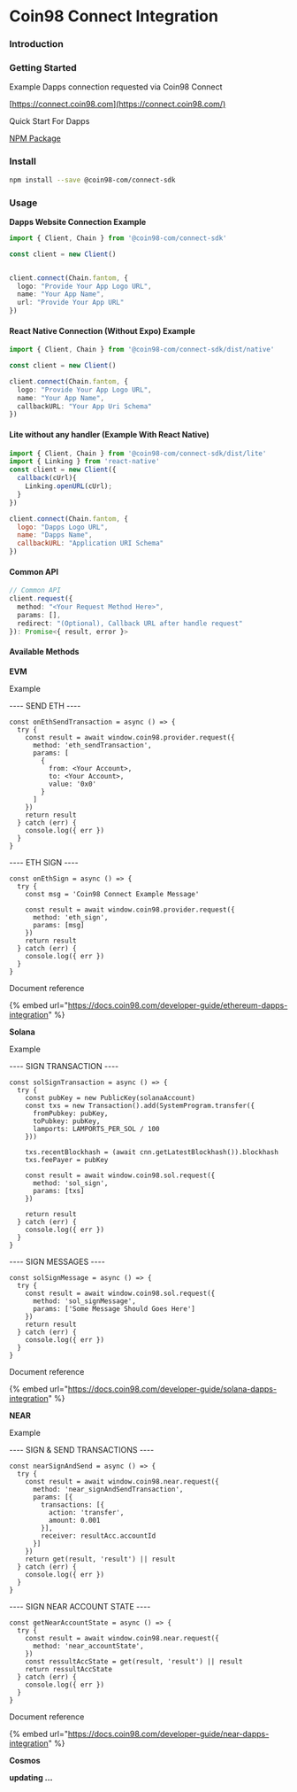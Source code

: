 # Coin98 Connect Integration

### Introduction <a href="#introduction" id="introduction"></a>

### Getting Started <a href="#getting-started" id="getting-started"></a>

Example Dapps connection requested via Coin98 Connect&#x20;

[https://connect.coin98.com](https://connect.coin98.com/)

Quick Start For Dapps

[NPM Package](https://www.npmjs.com/package/@coin98-com/connect-sdk)

### Install

```bash
npm install --save @coin98-com/connect-sdk
```

### Usage

**Dapps Website Connection Example**

```ts
import { Client, Chain } from '@coin98-com/connect-sdk'

const client = new Client()


client.connect(Chain.fantom, {
  logo: "Provide Your App Logo URL",
  name: "Your App Name",
  url: "Provide Your App URL"
})
```

#### React Native Connection (Without Expo) Example

```ts
import { Client, Chain } from '@coin98-com/connect-sdk/dist/native'

const client = new Client()

client.connect(Chain.fantom, {
  logo: "Provide Your App Logo URL",
  name: "Your App Name",
  callbackURL: "Your App Uri Schema"
})
```

#### Lite without any handler (Example With React Native)

```javascript
import { Client, Chain } from '@coin98-com/connect-sdk/dist/lite'
import { Linking } from 'react-native'
const client = new Client({
  callback(cUrl){
    Linking.openURL(cUrl);
  }
})

client.connect(Chain.fantom, {
  logo: "Dapps Logo URL",
  name: "Dapps Name",
  callbackURL: "Application URI Schema"
})
```



#### Common API

```ts
// Common API
client.request({
  method: "<Your Request Method Here>",
  params: [],
  redirect: "(Optional), Callback URL after handle request"
}): Promise<{ result, error }>
```

#### Available Methods

**EVM**

Example

\---- SEND ETH ----

```
const onEthSendTransaction = async () => {
  try {
    const result = await window.coin98.provider.request({
      method: 'eth_sendTransaction',
      params: [
        {
          from: <Your Account>,
          to: <Your Account>,
          value: '0x0'
        }
      ]
    })
    return result
  } catch (err) {
    console.log({ err })
  }
}
```

\---- ETH SIGN ----

```
const onEthSign = async () => {
  try {
    const msg = 'Coin98 Connect Example Message'

    const result = await window.coin98.provider.request({
      method: 'eth_sign',
      params: [msg]
    })
    return result
  } catch (err) {
    console.log({ err })
  }
}

```

Document reference

{% embed url="https://docs.coin98.com/developer-guide/ethereum-dapps-integration" %}

**Solana**

Example

\---- SIGN TRANSACTION ----

```
const solSignTransaction = async () => {
  try {
    const pubKey = new PublicKey(solanaAccount)
    const txs = new Transaction().add(SystemProgram.transfer({
      fromPubkey: pubKey,
      toPubkey: pubKey,
      lamports: LAMPORTS_PER_SOL / 100
    }))

    txs.recentBlockhash = (await cnn.getLatestBlockhash()).blockhash
    txs.feePayer = pubKey

    const result = await window.coin98.sol.request({
      method: 'sol_sign',
      params: [txs]
    })

    return result
  } catch (err) {
    console.log({ err })
  }
}
```

\---- SIGN MESSAGES ----

```
const solSignMessage = async () => {
  try {
    const result = await window.coin98.sol.request({
      method: 'sol_signMessage',
      params: ['Some Message Should Goes Here']
    })
    return result
  } catch (err) {
    console.log({ err })
  }
}
```

Document reference

{% embed url="https://docs.coin98.com/developer-guide/solana-dapps-integration" %}

**NEAR**

Example

\---- SIGN & SEND TRANSACTIONS ----

```
const nearSignAndSend = async () => {
  try {
    const result = await window.coin98.near.request({
      method: 'near_signAndSendTransaction',
      params: [{
        transactions: [{
          action: 'transfer',
          amount: 0.001
        }],
        receiver: resultAcc.accountId
      }]
    })
    return get(result, 'result') || result
  } catch (err) {
    console.log({ err })
  }
}
```

\---- SIGN NEAR ACCOUNT STATE ----

```
const getNearAccountState = async () => {
  try {
    const result = await window.coin98.near.request({
      method: 'near_accountState',
    })
    const ressultAccState = get(result, 'result') || result
    return ressultAccState
  } catch (err) {
    console.log({ err })
  }
}
```







Document reference

{% embed url="https://docs.coin98.com/developer-guide/near-dapps-integration" %}

**Cosmos**

**updating ...**
